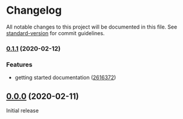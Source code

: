 # Changelog

All notable changes to this project will be documented in this file. See [standard-version](https://github.com/conventional-changelog/standard-version) for commit guidelines.

### [0.1.1](https://github.com/awslabs/cdk8s/compare/v0.0.0...v0.1.1) (2020-02-12)


### Features

* getting started documentation ([2616372](https://github.com/awslabs/cdk8s/commit/2616372a202c552e0fdd1be73eff2dbe5175704b))

## [0.0.0](https://github.com/awslabs/cdk8s/compare/v0.0.1...v0.0.0) (2020-02-11)

Initial release
